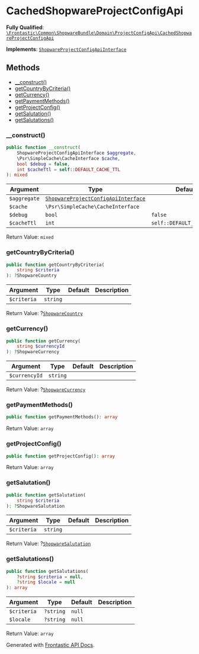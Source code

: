 #  CachedShopwareProjectConfigApi

**Fully Qualified**: [`\Frontastic\Common\ShopwareBundle\Domain\ProjectConfigApi\CachedShopwareProjectConfigApi`](../../../../../src/php/ShopwareBundle/Domain/ProjectConfigApi/CachedShopwareProjectConfigApi.php)

**Implements**: [`ShopwareProjectConfigApiInterface`](ShopwareProjectConfigApiInterface.md)

## Methods

* [__construct()](#__construct)
* [getCountryByCriteria()](#getcountrybycriteria)
* [getCurrency()](#getcurrency)
* [getPaymentMethods()](#getpaymentmethods)
* [getProjectConfig()](#getprojectconfig)
* [getSalutation()](#getsalutation)
* [getSalutations()](#getsalutations)

### __construct()

```php
public function __construct(
    ShopwareProjectConfigApiInterface $aggregate,
    \Psr\SimpleCache\CacheInterface $cache,
    bool $debug = false,
    int $cacheTtl = self::DEFAULT_CACHE_TTL
): mixed
```

Argument|Type|Default|Description
--------|----|-------|-----------
`$aggregate`|[`ShopwareProjectConfigApiInterface`](ShopwareProjectConfigApiInterface.md)||
`$cache`|`\Psr\SimpleCache\CacheInterface`||
`$debug`|`bool`|`false`|
`$cacheTtl`|`int`|`self::DEFAULT_CACHE_TTL`|

Return Value: `mixed`

### getCountryByCriteria()

```php
public function getCountryByCriteria(
    string $criteria
): ?ShopwareCountry
```

Argument|Type|Default|Description
--------|----|-------|-----------
`$criteria`|`string`||

Return Value: ?[`ShopwareCountry`](ShopwareCountry.md)

### getCurrency()

```php
public function getCurrency(
    string $currencyId
): ?ShopwareCurrency
```

Argument|Type|Default|Description
--------|----|-------|-----------
`$currencyId`|`string`||

Return Value: ?[`ShopwareCurrency`](ShopwareCurrency.md)

### getPaymentMethods()

```php
public function getPaymentMethods(): array
```

Return Value: `array`

### getProjectConfig()

```php
public function getProjectConfig(): array
```

Return Value: `array`

### getSalutation()

```php
public function getSalutation(
    string $criteria
): ?ShopwareSalutation
```

Argument|Type|Default|Description
--------|----|-------|-----------
`$criteria`|`string`||

Return Value: ?[`ShopwareSalutation`](ShopwareSalutation.md)

### getSalutations()

```php
public function getSalutations(
    ?string $criteria = null,
    ?string $locale = null
): array
```

Argument|Type|Default|Description
--------|----|-------|-----------
`$criteria`|`?string`|`null`|
`$locale`|`?string`|`null`|

Return Value: `array`

Generated with [Frontastic API Docs](https://github.com/FrontasticGmbH/apidocs).
